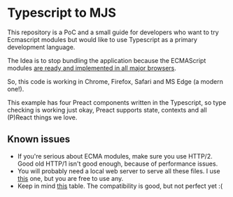 # Typescript to MJS
This repository is a PoC and a small guide for developers who want to try Ecmascript modules but would like to use Typescript as a primary development language.

The Idea is to stop bundling the application because the ECMAScript modules [are ready and implemented in all major browsers](https://developer.mozilla.org/en-US/docs/Web/JavaScript/Guide/Modules).

So, this code is working in Chrome, Firefox, Safari and MS Edge (a modern one!).

This example has four Preact components written in the Typescript, so type checking is working just okay, Preact supports state, contexts and all (P)React things we love.

## Known issues
* If you're serious about ECMA modules, make sure you use HTTP/2. Good old HTTP/1 isn't good enough, because of performance issues.
* You will probably need a local web server to serve all these files. I use [this](https://deno.land/manual/examples/file_server) one, but you are free to use any.
* Keep in mind [this](https://developer.mozilla.org/en-US/docs/Web/JavaScript/Guide/Modules#browser_compatibility) table. The compatibility is good, but not perfect yet :(